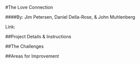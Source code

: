 #The Love Connection

####By: Jim Petersen, Daniel Della-Rose, & John Muhlenberg

Link:


##Project Details & Instructions




##The Challenges




##Areas for Improvement
